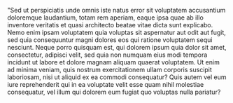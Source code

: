 "Sed ut perspiciatis unde omnis iste natus error sit voluptatem accusantium doloremque laudantium, totam rem aperiam, eaque ipsa quae 
ab illo inventore veritatis et quasi architecto beatae vitae dicta sunt explicabo. Nemo enim ipsam voluptatem quia voluptas sit 
aspernatur aut odit aut fugit, sed quia consequuntur magni dolores eos qui ratione voluptatem sequi nesciunt. Neque porro quisquam est, 
qui dolorem ipsum quia dolor sit amet, consectetur, adipisci velit, sed quia non numquam eius modi tempora incidunt ut labore et dolore 
magnam aliquam quaerat voluptatem. Ut enim ad minima veniam, quis nostrum exercitationem ullam corporis suscipit laboriosam, nisi ut 
aliquid ex ea commodi consequatur? Quis autem vel eum iure reprehenderit qui in ea voluptate velit esse quam nihil molestiae 
consequatur, vel illum qui dolorem eum fugiat quo voluptas nulla pariatur?